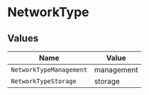 # NetworkType


## Values

| Name                    | Value                   |
| ----------------------- | ----------------------- |
| `NetworkTypeManagement` | management              |
| `NetworkTypeStorage`    | storage                 |